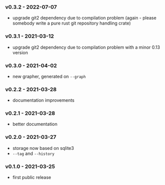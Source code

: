 
<a name="v0.3.2"></a>
### v0.3.2 - 2022-07-07
- upgrade git2 dependency due to compilation problem (again - please somebody write a pure rust git repository handling crate)

<a name="v0.3.1"></a>
### v0.3.1 - 2021-03-12
- upgrade git2 dependency due to compilation problem with a minor 0.13 version

<a name="v0.3.0"></a>
### v0.3.0 - 2021-04-02
- new grapher, generated on `--graph`

<a name="v0.2.2"></a>
### v0.2.2 - 2021-03-28
- documentation improvements

<a name="v0.2.1"></a>
### v0.2.1 - 2021-03-28
- better documentation

<a name="v0.2.0"></a>
### v0.2.0 - 2021-03-27
- storage now based on sqlite3
- `--tag` and `--history`

<a name="v0.1.0"></a>
### v0.1.0 - 2021-03-25
- first public release
